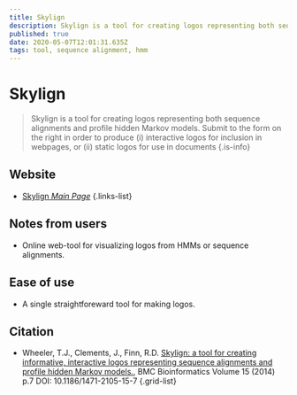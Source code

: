 ```yaml
---
title: Skylign
description: Skylign is a tool for creating logos representing both sequence alignments and profile hidden Markov models.
published: true
date: 2020-05-07T12:01:31.635Z
tags: tool, sequence alignment, hmm
---
```


# Skylign

> Skylign is a tool for creating logos representing both sequence alignments and profile hidden Markov models. Submit to the form on the right in order to produce (i) interactive logos for inclusion in webpages, or (ii) static logos for use in documents
{.is-info}

## Website

- [Skylign *Main Page*](http://skylign.org/)
{.links-list}

## Notes from users 
- Online web-tool for visualizing logos from HMMs or sequence alignments.

## Ease of use
- A single straightforeward tool for making logos. 

## Citation

- Wheeler, T.J., Clements, J., Finn, R.D. [Skylign: a tool for creating informative, interactive logos representing sequence alignments and profile hidden Markov models.](https://bmcbioinformatics.biomedcentral.com/articles/10.1186/1471-2105-15-7), BMC Bioinformatics Volume 15 (2014) p.7 DOI: 10.1186/1471-2105-15-7
{.grid-list}